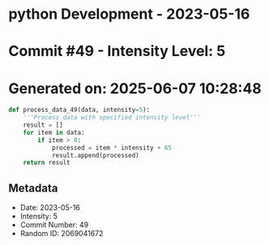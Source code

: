 ﻿# python Development - 2023-05-16
# Commit #49 - Intensity Level: 5
# Generated on: 2025-06-07 10:28:48
```python
def process_data_49(data, intensity=5):
    '''Process data with specified intensity level'''
    result = []
    for item in data:
        if item > 0:
            processed = item * intensity + 65
            result.append(processed)
    return result
```
## Metadata
- Date: 2023-05-16
- Intensity: 5
- Commit Number: 49
- Random ID: 2069041672
